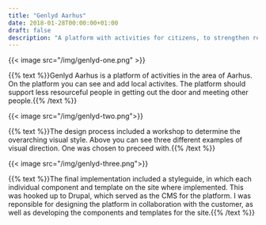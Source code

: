 ```yaml
---
title: "Genlyd Aarhus"
date: 2018-01-28T00:00:00+01:00
draft: false
description: "A platform with activities for citizens, to strengthen relations between people in the local communities in Aarhus."
---
```

{{< image src="/img/genlyd-one.png" >}}

{{% text %}}Genlyd Aarhus is a platform of activities in the area of Aarhus. On the platform you can see and add local activites. The platform should support less resourceful people in getting out the door and meeting other people.{{% /text %}}

{{< image src="/img/genlyd-two.png">}}

{{% text %}}The design process included a workshop to determine the overarching visual style. Above you can see three different examples of visual direction. One was chosen to preceed with.{{% /text %}}

{{< image src="/img/genlyd-three.png">}}

{{% text %}}The final implementation included a styleguide, in which each individual component and template on the site where implemented. This was hooked up to Drupal, which served as the CMS for the platform. I was reponsible for designing the platform in collaboration with the customer, as well as developing the components and templates for the site.{{% /text %}}